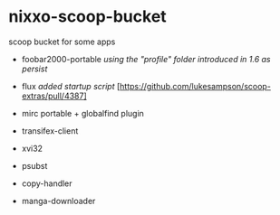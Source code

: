 
# nixxo-scoop-bucket
scoop bucket for some apps

- foobar2000-portable
*using the "profile" folder introduced in 1.6 as persist*

- flux
*added startup script* [https://github.com/lukesampson/scoop-extras/pull/4387]

- mirc portable + globalfind plugin

- transifex-client

- xvi32

- psubst

- copy-handler

- manga-downloader
